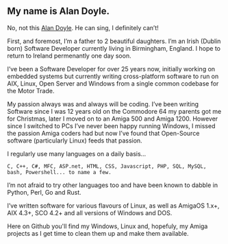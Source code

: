 ## My name is Alan Doyle.

No, not this [Alan Doyle](https://alandoyle.ca). He can sing, I definitely can’t!

First, and foremost, I’m a father to 2 beautiful daughters. I’m an Irish (Dublin born) Software Developer currently living in Birmingham, England. I hope to return to Ireland permenantly one day soon.

I’ve been a Software Developer for over 25 years now, initially working on embedded systems but currently writing cross-platform software to run on AIX, Linux, Open Server and Windows from a single common codebase for the Motor Trade.

My passion always was and always will be coding. I’ve been writing Software since I was 12 years old on the Commodore 64 my parents got me for Christmas, later I moved on to an Amiga 500 and Amiga 1200. However since I switched to PCs I’ve never been happy running Windows, I missed the passion Amiga coders had but now I’ve found that Open-Source software (particularly Linux) feeds that passion.

I regularly use many languages on a daily basis…

```
C, C++, C#, MFC, ASP.net, HTML, CSS, Javascript, PHP, SQL, MySQL, bash, Powershell... to name a few.
```

I’m not afraid to try other languages too and have been known to dabble in Python, Perl, Go and Rust.

I’ve written software for various flavours of Linux, as well as AmigaOS 1.x+, AIX 4.3+, SCO 4.2+ and all versions of Windows and DOS.

Here on Github you'll find my Windows, Linux and, hopefuly, my Amiga projects as I get time to clean them up and make them available.


  
<!--
**alandoyle/alandoyle** is a ✨ _special_ ✨ repository because its `README.md` (this file) appears on your GitHub profile.

Here are some ideas to get you started:

- 💬 On Mastodon @alan@darkbyte.com
- 🔭 I’m currently working on ...
- 🌱 I’m currently learning ...
- 👯 I’m looking to collaborate on ...
- 🤔 I’m looking for help with ...
- 💬 Ask me about ...
- 📫 How to reach me: ...
- 😄 Pronouns: ...
- ⚡ Fun fact: ...
-->
